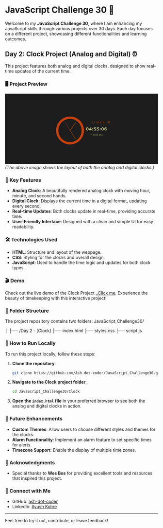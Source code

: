 # JavaScript Challenge 30 🚀

Welcome to my **JavaScript Challenge 30**, where I am enhancing my JavaScript skills through various projects over 30 days. Each day focuses on a different project, showcasing different functionalities and learning outcomes.

## Day 2: Clock Project (Analog and Digital) ⏰

This project features both analog and digital clocks, designed to show real-time updates of the current time.

### 🖥️ Project Preview

![Clock Interface](./interface.png)  
*(The above image shows the layout of both the analog and digital clocks.)*

### 🎯 Key Features

- **Analog Clock**: A beautifully rendered analog clock with moving hour, minute, and second hands.
- **Digital Clock**: Displays the current time in a digital format, updating every second.
- **Real-time Updates**: Both clocks update in real-time, providing accurate time.
- **User-Friendly Interface**: Designed with a clean and simple UI for easy readability.

### 🛠️ Technologies Used

- **HTML**: Structure and layout of the webpage.
- **CSS**: Styling for the clocks and overall design.
- **JavaScript**: Used to handle the time logic and updates for both clock types.

### 🎬 Demo

Check out the live demo of the Clock Project [..Click me](https://ash-dot-coder.github.io/JavaScript_Challenge30/Day%202%20-%20%5BClock%5D/index.html).
Experience the beauty of timekeeping with this interactive project!

### 📁 Folder Structure

The project repository contains two folders:
JavaScript_Challenge30/

│ 
├── /Day 2 - [Clock]
├── index.html
├── styles.css
├── script.js


### 📂 How to Run Locally

To run this project locally, follow these steps:

1. **Clone the repository**:
    ```bash
    git clone https://github.com/Ash-dot-coder/JavaScript_Challenge30.git
    ```
2. **Navigate to the Clock project folder**:
    ```bash
    cd JavaScript_Challenge30/Clock
    ```
3. **Open the `index.html` file** in your preferred browser to see both the analog and digital clocks in action.

### 🚀 Future Enhancements

- **Custom Themes**: Allow users to choose different styles and themes for the clocks.
- **Alarm Functionality**: Implement an alarm feature to set specific times for alerts.
- **Timezone Support**: Enable the display of multiple time zones.

### 🙏 Acknowledgments

- Special thanks to **Wes Bos** for providing excellent tools and resources that inspired this project.

### 🔗 Connect with Me

- GitHub: [ash-dot-coder](https://github.com/Ash-dot-coder)
- LinkedIn: [Ayush Kohre](https://www.linkedin.com/in/aayush-kohre-dev1/)

---

Feel free to try it out, contribute, or leave feedback!
